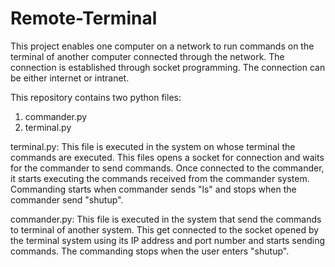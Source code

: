 # Remote-Terminal

This project enables one computer on a network to run commands on the terminal of another computer connected through the network.
The connection is established through socket programming. The connection can be either internet or intranet.

This repository contains two python files:
1. commander.py
2. terminal.py

terminal.py:
This file is executed in the system on whose terminal the commands are executed.
This files opens a socket for connection and waits for the commander to send commands.
Once connected to the commander, it starts executing the commands received from the commander system.
Commanding starts when commander sends "ls" and stops when the commander send "shutup".

commander.py:
This file is executed in the system that send the commands to terminal of another system.
This get connected to the socket opened by the terminal system using its IP address and port number and starts sending commands.
The commanding stops when the user enters "shutup".
